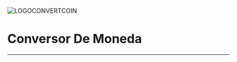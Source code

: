 ![LOGOCONVERTCOIN](https://user-images.githubusercontent.com/104738144/209450152-fdd84f86-a8b9-42de-92c9-5e105ab0a77d.png)


<h1> Conversor De Moneda </h1>
<hr>
